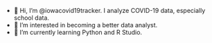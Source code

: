 - 👋 Hi, I’m @iowacovid19tracker. I analyze COVID-19 data, especially school data.
- 👀 I’m interested in becoming a better data analyst.
- 🌱 I’m currently learning Python and R Studio. 

<!---
iowacovid19tracker/iowacovid19tracker is a ✨ special ✨ repository because its `README.md` (this file) appears on your GitHub profile.
You can click the Preview link to take a look at your changes.
--->
